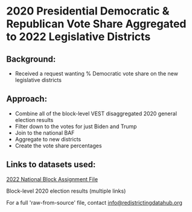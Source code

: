 # 2020 Presidential Democratic & Republican Vote Share Aggregated to 2022 Legislative Districts

## Background:
- Received a request wanting % Democratic vote share on the new legislative districts

## Approach:
- Combine all of the block-level VEST disaggregated 2020 general election results
- Filter down to the votes for just Biden and Trump
- Join to the national BAF
- Aggregate to new districts
- Create the vote share percentages

## Links to datasets used:
[2022 National Block Assignment File](https://redistrictingdatahub.org/dataset/national-block-assignment-file-for-2022-state-legislative-and-congressional-districts/)

Block-level 2020 election results (multiple links)

For a full 'raw-from-source' file, contact info@redistrictingdatahub.org
